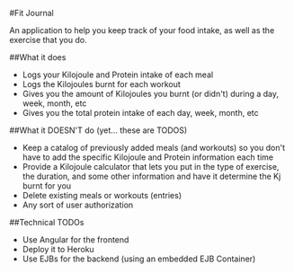 #Fit Journal

An application to help you keep track of your food intake, as well as the exercise that you do.

##What it does

  - Logs your Kilojoule and Protein intake of each meal
  - Logs the Kilojoules burnt for each workout
  - Gives you the amount of Kilojoules you burnt (or didn't) during a day, week, month, etc
  - Gives you the total protein intake of each day, week, month, etc

##What it DOESN'T do (yet... these are TODOS)

  - Keep a catalog of previously added meals (and workouts) so you don't have to add
    the specific Kilojoule and Protein information each time
  - Provide a Kilojoule calculator that lets you put in the type of exercise, the duration,
    and some other information and have it determine the Kj burnt for you
  - Delete existing meals or workouts (entries)
  - Any sort of user authorization

##Technical TODOs

  - Use Angular for the frontend
  - Deploy it to Heroku
  - Use EJBs for the backend (using an embedded EJB Container)
